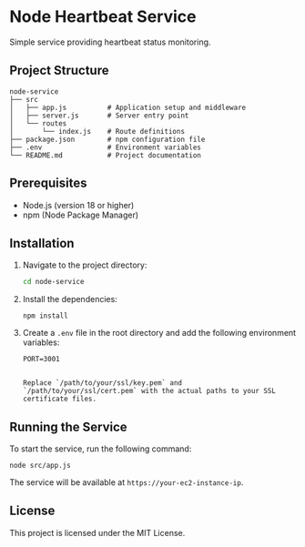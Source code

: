 # Node Heartbeat Service

Simple service providing heartbeat status monitoring.

## Project Structure

```
node-service
├── src
│   ├── app.js          # Application setup and middleware
│   ├── server.js       # Server entry point
│   └── routes
│       └── index.js    # Route definitions
├── package.json        # npm configuration file
├── .env                # Environment variables
└── README.md           # Project documentation
```

## Prerequisites

- Node.js (version 18 or higher)
- npm (Node Package Manager)

## Installation

1. Navigate to the project directory:

   ```bash
   cd node-service
   ```

2. Install the dependencies:

   ```
   npm install
   ```

3. Create a `.env` file in the root directory and add the following environment variables:

   ```
   PORT=3001


   Replace `/path/to/your/ssl/key.pem` and `/path/to/your/ssl/cert.pem` with the actual paths to your SSL certificate files.

## Running the Service

To start the service, run the following command:

```
node src/app.js
```

The service will be available at `https://your-ec2-instance-ip`.

## License

This project is licensed under the MIT License.